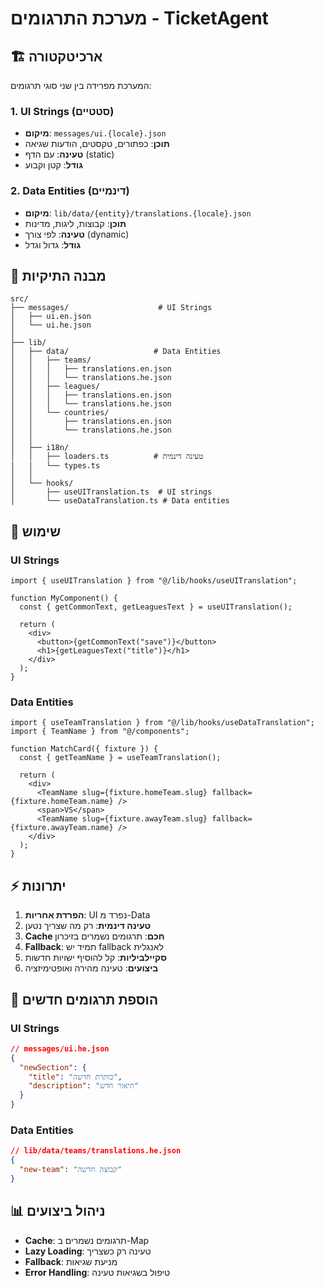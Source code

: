 # מערכת התרגומים - TicketAgent

## 🏗️ ארכיטקטורה

המערכת מפרידה בין שני סוגי תרגומים:

### 1. UI Strings (סטטיים)

- **מיקום**: `messages/ui.{locale}.json`
- **תוכן**: כפתורים, טקסטים, הודעות שגיאה
- **טעינה**: עם הדף (static)
- **גודל**: קטן וקבוע

### 2. Data Entities (דינמיים)

- **מיקום**: `lib/data/{entity}/translations.{locale}.json`
- **תוכן**: קבוצות, ליגות, מדינות
- **טעינה**: לפי צורך (dynamic)
- **גודל**: גדול וגדל

## 📁 מבנה התיקיות

```
src/
├── messages/                    # UI Strings
│   ├── ui.en.json
│   └── ui.he.json
│
├── lib/
│   ├── data/                   # Data Entities
│   │   ├── teams/
│   │   │   ├── translations.en.json
│   │   │   └── translations.he.json
│   │   ├── leagues/
│   │   │   ├── translations.en.json
│   │   │   └── translations.he.json
│   │   └── countries/
│   │       ├── translations.en.json
│   │       └── translations.he.json
│   │
│   ├── i18n/
│   │   ├── loaders.ts          # טעינה דינמית
│   │   └── types.ts
│   │
│   └── hooks/
│       ├── useUITranslation.ts  # UI strings
│       └── useDataTranslation.ts # Data entities
```

## 🚀 שימוש

### UI Strings

```tsx
import { useUITranslation } from "@/lib/hooks/useUITranslation";

function MyComponent() {
  const { getCommonText, getLeaguesText } = useUITranslation();

  return (
    <div>
      <button>{getCommonText("save")}</button>
      <h1>{getLeaguesText("title")}</h1>
    </div>
  );
}
```

### Data Entities

```tsx
import { useTeamTranslation } from "@/lib/hooks/useDataTranslation";
import { TeamName } from "@/components";

function MatchCard({ fixture }) {
  const { getTeamName } = useTeamTranslation();

  return (
    <div>
      <TeamName slug={fixture.homeTeam.slug} fallback={fixture.homeTeam.name} />
      <span>VS</span>
      <TeamName slug={fixture.awayTeam.slug} fallback={fixture.awayTeam.name} />
    </div>
  );
}
```

## ⚡ יתרונות

1. **הפרדת אחריות**: UI נפרד מ-Data
2. **טעינה דינמית**: רק מה שצריך נטען
3. **Cache חכם**: תרגומים נשמרים בזיכרון
4. **Fallback**: תמיד יש fallback לאנגלית
5. **סקיילביליות**: קל להוסיף ישויות חדשות
6. **ביצועים**: טעינה מהירה ואופטימיזציה

## 🔧 הוספת תרגומים חדשים

### UI Strings

```json
// messages/ui.he.json
{
  "newSection": {
    "title": "כותרת חדשה",
    "description": "תיאור חדש"
  }
}
```

### Data Entities

```json
// lib/data/teams/translations.he.json
{
  "new-team": "קבוצה חדשה"
}
```

## 📊 ניהול ביצועים

- **Cache**: תרגומים נשמרים ב-Map
- **Lazy Loading**: טעינה רק כשצריך
- **Fallback**: מניעת שגיאות
- **Error Handling**: טיפול בשגיאות טעינה
